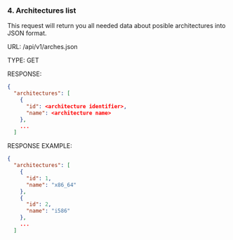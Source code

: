 ### 4. Architectures list

This request will return you all needed data about posible architectures into JSON format.

URL: /api/v1/arches.json

TYPE: GET

RESPONSE:

```json
{
  "architectures": [
    {
      "id": <architecture identifier>,
      "name": <architecture name>
    },
    ...
  ]
```

RESPONSE EXAMPLE:

```json
{
  "architectures": [
    {
      "id": 1,
      "name": "x86_64"
    },
    {
      "id": 2,
      "name": "i586"
    },
    ...
  ]
```
